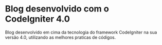 # Blog desenvolvido com o CodeIgniter 4.0
Blog desenvolvido em cima da tecnologia do framework CodeIgniter na sua versão 4.0, utilizando as melhores praticas de códigos.
